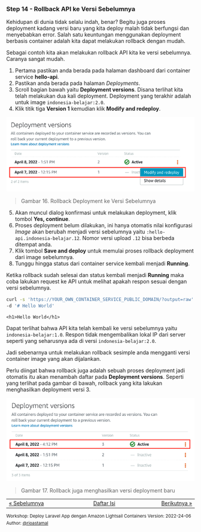 
### <a name="step-14"></a>Step 14 - Rollback API ke Versi Sebelumnya

Kehidupan di dunia tidak selalu indah, benar? Begitu juga proses deployment kadang versi baru yang kita deploy malah tidak berfungsi dan menyebabkan error. Salah satu keuntungan menggunakan deployment berbasis container adalah kita dapat melakukan rollback dengan mudah.

Sebagai contoh kita akan melakukan rollback API kita ke versi sebelumnya. Caranya sangat mudah.

1. Pertama pastikan anda berada pada halaman dashboard dari container service **hello-api**.
2. Pastikan anda berada pada halaman _Deployments_.
3. Scroll bagian bawah yaitu **Deployment versions**. Disana terlihat kita telah melakukan dua kali deployment. Deployment yang terakhir adalah untuk image `indonesia-belajar:2.0`.
4. Klik titik tiga **Version 1** kemudian klik **Modify and redeploy**.

[![Lightsail Rollback Deployment](https://raw.githubusercontent.com/rioastamal-examples/assets/main/workshop-amazon-lightsail-containers/lab-deploy-nodejs-app/images/lightsail-hello-api-rollback-deployment.png)](https://raw.githubusercontent.com/rioastamal-examples/assets/main/workshop-amazon-lightsail-containers/lab-deploy-nodejs-app/images/lightsail-hello-api-rollback-deployment.png)

> Gambar 16. Rollback Deployment ke Versi Sebelumnya

5. Akan muncul dialog konfirmasi untuk melakukan deployment, klik tombol **Yes, continue**.
6. Proses deployment belum dilakukan, ini hanya otomatis nilai konfigurasi _Image_ akan berubah menjadi versi sebelumnya yaitu `:hello-api.indonesia-belajar.12`. Nomor versi upload `.12` bisa berbeda ditempat anda.
7. Klik tombol **Save and deploy** untuk memulai proses rollback deployment dari image sebelumnya.
8. Tunggu hingga status dari container service kembali menjadi **Running**.

Ketika rollback sudah selesai dan status kembali menjadi **Running** maka coba lakukan request ke API untuk melihat apakah respon sesuai dengan versi sebelumnya.

```sh
curl -s 'https://YOUR_OWN_CONTAINER_SERVICE_PUBLIC_DOMAIN/?output=raw' \
-d '# Hello World'
```

```
<h1>Hello World</h1>
```

Dapat terlihat bahwa API kita telah kembali ke versi sebelumnya yaitu `indonesia-belajar:1.0`. Respon tidak mengembalikan lokal IP dari server seperti yang seharusnya ada di versi `indonesia-belajar:2.0`.

Jadi sebenarnya untuk melakukan rollback sesimple anda mengganti versi container image yang akan dijalankan.

Perlu diingat bahwa rollback juga adalah sebuah proses deployment jadi otomatis itu akan menambah daftar pada **Deployment versions**. Seperti yang terlihat pada gambar di bawah, rollback yang kita lakukan menghasilkan deployment versi 3.

[![Lightsail Deployment Versions](https://raw.githubusercontent.com/rioastamal-examples/assets/main/workshop-amazon-lightsail-containers/lab-deploy-nodejs-app/images/lightsail-hello-api-deployment-versions.png)](https://raw.githubusercontent.com/rioastamal-examples/assets/main/workshop-amazon-lightsail-containers/lab-deploy-nodejs-app/images/lightsail-hello-api-deployment-versions.png)

> Gambar 17. Rollback juga menghasilkan versi deployment baru


<table border="0" style="width: 100%; display: table;"><tr><td><a href="STEP-13.md">&laquo; Sebelumnya</td><td align="center"><a href="README.md">Daftar Isi</a></td><td align="right"><a href="STEP-15.md">Berikutnya &raquo;</a></td></tr></table>

<sup>Workshop: Deploy Laravel App dengan Amazon Lightsail Containers
Version: 2022-24-06  
Author: [@rioastamal](https://github.com/rioastamal)</sup>
